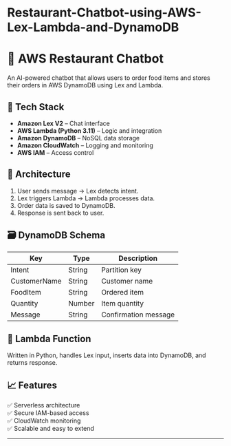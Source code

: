 # Restaurant-Chatbot-using-AWS-Lex-Lambda-and-DynamoDB

# 🍴 AWS Restaurant Chatbot

An AI-powered chatbot that allows users to order food items and stores their orders in AWS DynamoDB using Lex and Lambda.

## 🚀 Tech Stack
- **Amazon Lex V2** – Chat interface
- **AWS Lambda (Python 3.11)** – Logic and integration
- **Amazon DynamoDB** – NoSQL data storage
- **Amazon CloudWatch** – Logging and monitoring
- **AWS IAM** – Access control

## 🧩 Architecture
1. User sends message → Lex detects intent.
2. Lex triggers Lambda → Lambda processes data.
3. Order data is saved to DynamoDB.
4. Response is sent back to user.

## 🗃️ DynamoDB Schema
| Key | Type | Description |
|-----|------|-------------|
| Intent | String | Partition key |
| CustomerName | String | Customer name |
| FoodItem | String | Ordered item |
| Quantity | Number | Item quantity |
| Message | String | Confirmation message |

## 📜 Lambda Function
Written in Python, handles Lex input, inserts data into DynamoDB, and returns response.

## 📈 Features
✅ Serverless architecture  
✅ Secure IAM-based access  
✅ CloudWatch monitoring  
✅ Scalable and easy to extend  

---
